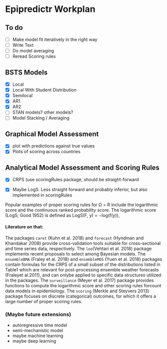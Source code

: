 # Epipredictr Workplan 

## To do
- [ ] Make model fit iteratively in the right way
- [ ] Write Text
- [ ] Do model averaging
- [ ] Reread Scoring rules

## BSTS Models
  - [x] Local 
  - [x] Local With Student Distribution
  - [x] Semilocal
  - [x] AR1
  - [x] AR2
  - [ ] STAN models? other models?
  - [ ] Model Stacking / Averaging
    
## Graphical Model Assessment
  - [x] plot with predictions against true values
  - [x] Plots of scoring across countries
  
## Analytical Model Assessment and Scoring Rules
  - [x] CRPS (use scoringRules package, should be straight-forward
  - [x] Maybe LogS. Less straight forward and probably inferior, but also implemented in scoringRules
  
  
Popular examples of proper scoring rules for Ω = R include the logarithmic score and the continuous ranked probability score. The logarithmic score (LogS; Good 1952) is defined as LogS(F, y) = −log(f(y)),
  
#### Literature on that: 
The packages `caret` (Kuhn et al. 2018) and `forecast` (Hyndman and Khandakar 2008) provide cross-validation tools suitable for cross-sectional and time series data, respectively. The `loo`(Vehtari et al. 2018) package implements recent proposals to select among Bayesian models. The `ensembleBMA` (Fraley et al. 2018) and `ensembleMOS` (Yuen et al. 2018) packages contain formulas for the CRPS of a small subset of the distributions listed in Table1 which are relevant for post-processing ensemble weather forecasts (Fraleyet al.2011), and can onlybe applied to specific data structures utilized in the packages. The `surveillance` (Meyer et al. 2017) package provides functions to compute the logarithmic score and other scoring rules forcount data models in epidemiology. The `scoring` (Merkle and Steyvers 2013) package focuses on discrete (categorical) outcomes, for which it offers a large number of proper scoring rules.



### (Maybe future extensions)
  - autoregressive time model
  - semi-mechanistic model
  - maybe machine learning
  - maybe deep learning


